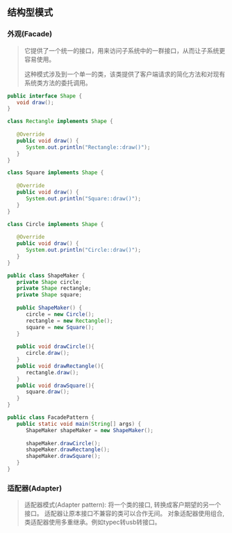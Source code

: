## 结构型模式

### 外观(Facade)

> 它提供了一个统一的接口，用来访问子系统中的一群接口，从而让子系统更容易使用。
>
> 这种模式涉及到一个单一的类，该类提供了客户端请求的简化方法和对现有系统类方法的委托调用。

```java
public interface Shape {
   void draw();
}

class Rectangle implements Shape {
 
   @Override
   public void draw() {
      System.out.println("Rectangle::draw()");
   }
}

class Square implements Shape {
 
   @Override
   public void draw() {
      System.out.println("Square::draw()");
   }
}

class Circle implements Shape {
 
   @Override
   public void draw() {
      System.out.println("Circle::draw()");
   }
}
```

```java
public class ShapeMaker {
   private Shape circle;
   private Shape rectangle;
   private Shape square;
 
   public ShapeMaker() {
      circle = new Circle();
      rectangle = new Rectangle();
      square = new Square();
   }
 
   public void drawCircle(){
      circle.draw();
   }
   public void drawRectangle(){
      rectangle.draw();
   }
   public void drawSquare(){
      square.draw();
   }
}
```

```java
public class FacadePattern {
   public static void main(String[] args) {
      ShapeMaker shapeMaker = new ShapeMaker();
 
      shapeMaker.drawCircle();
      shapeMaker.drawRectangle();
      shapeMaker.drawSquare();      
   }
}
```

### 适配器(Adapter)

> 适配器模式(Adapter pattern): 将一个类的接口, 转换成客户期望的另一个接口。 适配器让原本接口不兼容的类可以合作无间。 对象适配器使用组合, 类适配器使用多重继承。例如typec转usb转接口。
